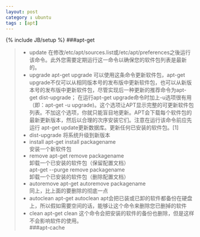 ```yaml
---
layout: post
category : ubuntu
tags : [apt]
---
```

{% include JB/setup %}
###apt-get
>+ update
	在修改/etc/apt/sources.list或/etc/apt/preferences之後运行该命令。此外您需要定期运行这一命令以确保您的软件包列表是最新的。  
>+ upgrade
	apt-get upgrade
	可以使用这条命令更新软件包，apt-get upgrade不仅可以从相同版本号的发布版中更新软件包，也可以从新版本号的发布版中更新软件包，尽管实现后一种更新的推荐命令为apt-get dist-upgrade；
	在运行apt-get upgrade命令时加上-u选项很有用（即：apt-get -u upgrade)。这个选项让APT显示完整的可更新软件包列表。不加这个选项，你就只能盲目地更新。APT会下载每个软件包的最新更新版本，然后以合理的次序安装它们。注意在运行该命令前应先运行 apt-get update更新数据库。更新任何已安装的软件包。[1]  
>+ dist-upgrade
	将系统升级到新版本
>+ install
	apt-get install packagename  
	安装一个新软件包  
>+ remove
	apt-get remove packagename  
	卸载一个已安装的软件包（保留配置文档）  
	apt-get --purge remove packagename  
	卸载一个已安装的软件包（删除配置文档）  
>+ autoremove
	apt-get autoremove packagename  
	同上，比上面的要删除的彻底一点  
>+ autoclean
	apt-get autoclean
	apt会把已装或已卸的软件都备份在硬盘上，所以假如需要空间的话，能够让这个命令来删除您已删掉的软件  
>+ clean
	apt-get clean
	这个命令会把安装的软件的备份也删除，但是这样不会影响软件的使用。  
###apt-cache


